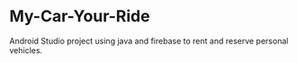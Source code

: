 # My-Car-Your-Ride
Android Studio project using java and firebase to rent and reserve personal vehicles.
